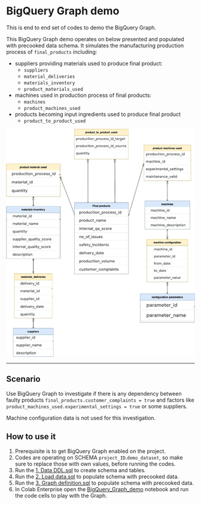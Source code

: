 # BigQuery Graph demo
This is end to end set of codes to demo the BigQuery Graph.

This BigQuery Graph demo operates on below presented and populated with precooked data schema.
It simulates the manufacturing production process of `final_products` including:
- suppliers providing materials used to produce final product:
  - `suppliers`
  - `material_deliveries`
  - `materials_inventory`
  - `product_materials_used`
- machines used in production process of final products:
  - `machines`
  - `product_machines_used`
- products becoming input ingredients used to produce final product
  - `product_to_product_used`


![Manufacturing schema](database_schema.jpg)

---

## Scenario
Use BigQuery Graph to investigate if there is any dependency between faulty products `final_products.customer_complaints = true` and factors like `product_machines_used.experimental_settings = true` or some suppliers.

Machine configuration data is not used for this investigation.


## How to use it
1. Prerequisite is to get BigQuery Graph enabled on the project.
2. Codes are operating on SCHEMA `project_ID`.`demo_dataset`, so make sure to replace those with own values, before running the codes.
3. Run the [1. Data DDL.sql](1.%20Data%20DDL.sql) to create schema and tables.
4. Run the [2. Load data.sql](2.%20Load%20data.sql) to populate schema with precooked data.
5. Run the [3. Graph definition.sql](3.%20Graph%20definition.sql) to populate schema with precooked data.
6. In Colab Enterprise open the [BigQuery_Graph_demo](BigQuery_Graph_demo.ipynb) notebook and run the code cells to play with the Graph.
